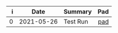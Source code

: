 | i  | Date       | Summary      | Pad |
| --:| ---------- |--------------| ----------:|
| 0 | 2021-05-26 | Test Run | [pad](https://hackmd.io/Vp3Bw7NjS2aMmSyVEbv0aQ) |
